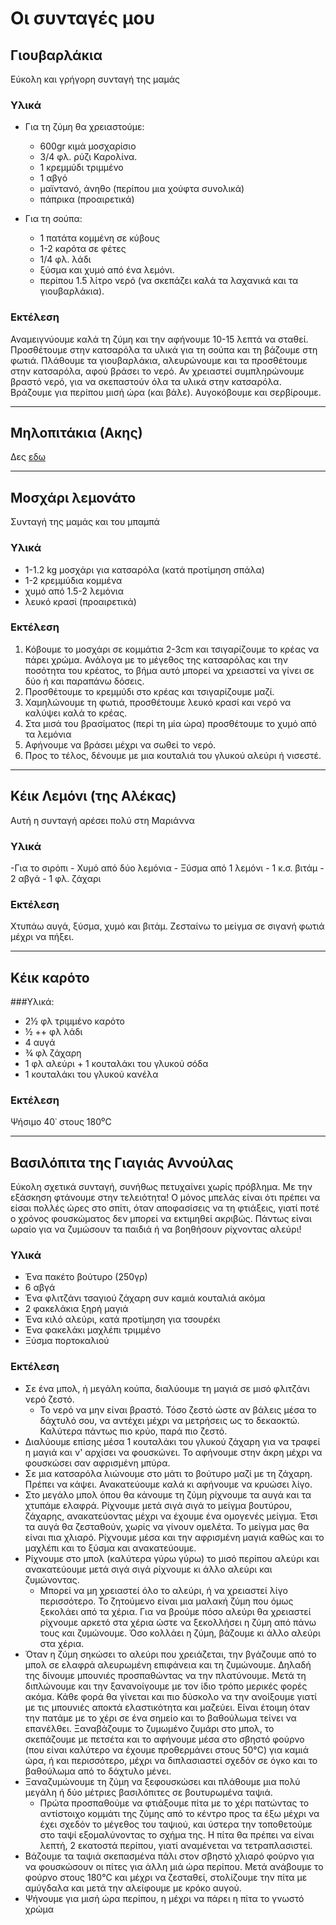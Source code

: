 # Οι συνταγές μου

## Γιουβαρλάκια

Εύκολη και γρήγορη συνταγή της μαμάς

### Υλικά
- Για τη ζύμη θα χρειαστούμε:

  - 600gr κιμά μοσχαρίσιο
  - 3/4 φλ. ρύζι Καρολίνα.
  - 1 κρεμμύδι τριμμένο
  - 1 αβγό
  - μαϊντανό, άνηθο (περίπου μια χούφτα συνολικά)
  - πάπρικα (προαιρετικά)

- Για τη σούπα:
  - 1 πατάτα κομμένη σε κύβους
  - 1-2 καρότα σε φέτες
  - 1/4 φλ. λάδι
  - ξύσμα και χυμό από ένα λεμόνι.
  - περίπου 1.5 λίτρο νερό (να σκεπάζει καλά τα λαχανικά και τα γιουβαρλάκια).

### Εκτέλεση
Αναμειγνύουμε καλά τη ζύμη και την αφήνουμε 10-15 λεπτά να σταθεί. Προσθέτουμε στην κατσαρόλα τα υλικά για τη σούπα και τη βάζουμε στη φωτιά. Πλάθουμε τα γιουβαρλάκια, αλευρώνουμε και τα προσθέτουμε στην κατσαρόλα, αφού βράσει το νερό. Αν χρειαστεί συμπληρώνουμε βραστό νερό, για να σκεπαστούν όλα τα υλικά στην κατσαρόλα. Βράζουμε για περίπου μισή ώρα (και βάλε). Αυγοκόβουμε και σερβίρουμε.

---

## Μηλοπιτάκια (Ακης)

Δες [εδω](https://akispetretzikis.com/el/categories/glyka/eykola-mhlopitakia)

---

## Μοσχάρι λεμονάτο

Συνταγή της μαμάς και του μπαμπά

### Υλικά

- 1-1.2 kg μοσχάρι για κατσαρόλα (κατά προτίμηση σπάλα)
- 1-2 κρεμμύδια κομμένα
- χυμό από 1.5-2 λεμόνια
- λευκό κρασί (προαιρετικά)

### Εκτέλεση

1. Κόβουμε το μοσχάρι σε κομμάτια 2-3cm και τσιγαρίζουμε το κρέας να πάρει χρώμα. Ανάλογα με το μέγεθος της κατσαρόλας και την ποσότητα του κρέατος, το βήμα αυτό μπορεί να χρειαστεί να γίνει σε δύο ή και παραπάνω δόσεις.
2. Προσθέτουμε το κρεμμύδι στο κρέας και τσιγαρίζουμε μαζί.
3. Χαμηλώνουμε τη φωτιά, προσθέτουμε λευκό κρασί και νερό να καλύψει καλά το κρέας.
4. Στα μισά του βρασίματος (περί τη μία ώρα) προσθέτουμε το χυμό από τα λεμόνια
5. Αφήνουμε να βράσει μέχρι να σωθεί το νερό.
6. Προς το τέλος, δένουμε με μια κουταλιά του γλυκού αλεύρι ή νισεστέ.

---

## Κέικ Λεμόνι (της Αλέκας)
Αυτή η συνταγή αρέσει πολύ στη Μαριάννα
### Υλικά
-Για το σιρόπι
    - Χυμό από δύο λεμόνια
    - Ξύσμα από 1 λεμόνι
    - 1 κ.σ. βιτάμ
    - 2 αβγά
    - 1 φλ. ζάχαρι

### Εκτέλεση
Χτυπάω αυγά, ξύσμα, χυμό και βιτάμ. Ζεσταίνω το μείγμα σε σιγανή φωτιά μέχρι να πήξει.

---

## Κέικ καρότο
###Υλικά:

- 2­½ φλ τριμμένο καρότο
- ½ ++ φλ λάδι
- 4 αυγά
- ¾ φλ ζάχαρη
- 1 φλ αλεύρι + 1 κουταλάκι του γλυκού σόδα
- 1 κουταλάκι του γλυκού κανέλα

### Εκτέλεση
Ψήσιμο 40᾽ στους 180⁰C

---

## Βασιλόπιτα της Γιαγιάς Αννούλας

Εύκολη σχετικά συνταγή, συνήθως πετυχαίνει χωρίς πρόβλημα. Με την εξάσκηση φτάνουμε στην τελειότητα! Ο μόνος μπελάς είναι ότι πρέπει να είσαι πολλές ώρες στο σπίτι, όταν αποφασίσεις να τη φτιάξεις, γιατί ποτέ ο χρόνος φουσκώματος δεν μπορεί να εκτιμηθεί ακριβώς. Πάντως είναι ωραίο για να ζυμώσουν τα παιδιά ή να βοηθήσουν ρίχνοντας αλεύρι!

### Υλικά

- Ένα πακέτο βούτυρο (250γρ)
- 6 αβγά
- Ένα φλιτζάνι τσαγιού ζάχαρη συν καμιά κουταλιά ακόμα
- 2 φακελάκια ξηρή μαγιά
- Ένα κιλό αλεύρι, κατά προτίμηση για τσουρέκι
- Ένα φακελάκι μαχλέπι τριμμένο
- Ξύσμα πορτοκαλιού

### Εκτέλεση

- Σε ένα μπολ, ή μεγάλη κούπα, διαλύουμε τη μαγιά σε μισό φλιτζάνι νερό ζεστό.
  - Το νερό να μην είναι βραστό. Τόσο ζεστό ώστε αν βάλεις μέσα το δάχτυλό σου, να αντέχει μέχρι να μετρήσεις ως το δεκαοκτώ. Καλύτερα πάντως πιο κρύο, παρά πιο ζεστό.
- Διαλύουμε επίσης μέσα 1 κουταλάκι του γλυκού ζάχαρη για να τραφεί η μαγιά και ν' αρχίσει να φουσκώνει. Το αφήνουμε στην άκρη μέχρι να φουσκώσει σαν αφρισμένη μπύρα.
- Σε μια κατσαρόλα λιώνουμε στο μάτι το βούτυρο μαζί με τη ζάχαρη. Πρέπει να κάψει. Ανακατεύουμε καλά κι αφήνουμε να κρυώσει λίγο.
- Στο μεγάλο μπολ όπου θα κάνουμε τη ζύμη ρίχνουμε τα αυγά και τα χτυπάμε ελαφρά. Ρίχνουμε μετά σιγά σιγά το μείγμα βουτύρου, ζάχαρης, ανακατεύοντας μέχρι να έχουμε ένα ομογενές μείγμα. Έτσι τα αυγά θα ζεσταθούν, χωρίς να γίνουν ομελέτα. Το μείγμα μας θα είναι πια χλιαρό. Ρίχνουμε μέσα και την αφρισμένη μαγιά καθώς και το μαχλέπι και το ξύσμα και ανακατεύουμε.
- Ρίχνουμε στο μπολ (καλύτερα γύρω γύρω) το μισό περίπου αλεύρι και ανακατεύουμε μετά σιγά σιγά ρίχνουμε κι άλλο αλεύρι και ζυμώνοντας.
  - Μπορεί να μη χρειαστεί όλο το αλεύρι, ή να χρειαστεί λίγο περισσότερο. Το ζητούμενο είναι μια μαλακή ζύμη που όμως ξεκολάει από τα χέρια. Για να βρούμε πόσο αλεύρι θα χρειαστεί ρίχνουμε αρκετό στα χέρια ώστε να ξεκολλήσει η ζύμη από πάνω τους και ζυμώνουμε. Όσο κολλάει η ζύμη, βάζουμε κι άλλο αλεύρι στα χέρια.
- Όταν η ζύμη σηκώσει το αλεύρι που χρειάζεται, την βγάζουμε από το μπολ σε ελαφρά αλευρωμένη επιφάνεια και τη ζυμώνουμε. Δηλαδή της δίνουμε μπουνιές προσπαθώντας να την πλατύνουμε. Μετά τη διπλώνουμε και την ξανανοίγουμε με τον ίδιο τρόπο μερικές φορές ακόμα. Κάθε φορά θα γίνεται και πιο δύσκολο να την ανοίξουμε γιατί με τις μπουνιές αποκτά ελαστικότητα και μαζεύει. Είναι έτοιμη όταν την πατάμε με το χέρι σε ένα σημείο και το βαθούλωμα τείνει να επανέλθει.
  Ξαναβάζουμε το ζυμωμένο ζυμάρι στο μπολ, το σκεπάζουμε με πετσέτα και το αφήνουμε μέσα στο σβηστό φούρνο (που είναι καλύτερο να έχουμε προθερμάνει στους 50°C) για καμιά ώρα, ή και περισσότερο, μέχρι να διπλασιαστεί σχεδόν σε όγκο και το βαθούλωμα από το δάχτυλο μένει.
- Ξαναζυμώνουμε τη ζύμη να ξεφουσκώσει και πλάθουμε μια πολύ μεγάλη ή δύο μέτριες βασιλόπιτες σε βουτυρωμένα ταψιά.
  - Πρώτα προσπαθούμε να φτιάξουμε πίτα με το χέρι πατώντας το αντίστοιχο κομμάτι της ζύμης από το κέντρο προς τα έξω μέχρι να έχει σχεδόν το μέγεθος του ταψιού, και ύστερα την τοποθετούμε στο ταψί εξομαλύνοντας το σχήμα της. Η πίτα θα πρέπει να είναι λεπτή, 2 εκατοστά περίπου, γιατί αναμένεται να τετραπλασιστεί.
- Βάζουμε τα ταψιά σκεπασμένα πάλι στον σβηστό χλιαρό φούρνο για να φουσκώσουν οι πίτες για άλλη μιά ώρα περίπου. Μετά ανάβουμε το φούρνο στους 180°C και μέχρι να ζεσταθεί, στολίζουμε την πίτα με αμύγδαλα και μετά την αλείφουμε με κρόκο αυγού.
- Ψήνουμε για μισή ώρα περίπου, η μέχρι να πάρει η πίτα το γνωστό χρώμα
